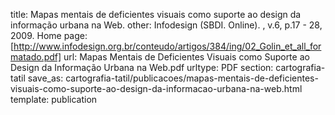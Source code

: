 title: Mapas mentais de deficientes visuais como suporte ao design da informação urbana na Web.
other: Infodesign (SBDI. Online). , v.6, p.17 - 28, 2009. Home page: [http://www.infodesign.org.br/conteudo/artigos/384/ing/02_Golin_et_all_formatado.pdf]
url: Mapas Mentais de Deficientes Visuais como Suporte ao Design da Informação Urbana na Web.pdf
urltype: PDF
section: cartografia-tatil
save_as: cartografia-tatil/publicacoes/mapas-mentais-de-deficientes-visuais-como-suporte-ao-design-da-informacao-urbana-na-web.html
template: publication

